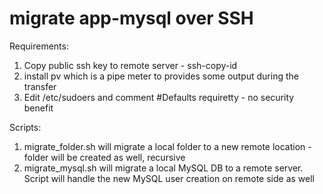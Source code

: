 # migrate app-mysql over SSH
Requirements:  
1. Copy public ssh key to remote server - ssh-copy-id  
2. install pv which is a pipe meter to provides some output during the transfer  
3. Edit /etc/sudoers and comment #Defaults    requiretty - no security benefit  

Scripts:  
1. migrate_folder.sh will migrate a local folder to a new remote location - folder will be created as well, recursive  
2. migrate_mysql.sh  will migrate a local MySQL DB to a remote server. Script will handle the new MySQL user creation on remote side as well
